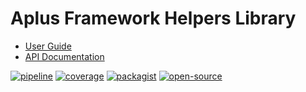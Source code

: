 # Aplus Framework Helpers Library

- [User Guide](https://docs.aplus-framework.com/guides/libraries/helpers/index.html)
- [API Documentation](https://docs.aplus-framework.com/packages/helpers.html)

[![pipeline](https://gitlab.com/aplus-framework/libraries/helpers/badges/master/pipeline.svg)](https://gitlab.com/aplus-framework/libraries/helpers/-/pipelines?scope=branches)
[![coverage](https://gitlab.com/aplus-framework/libraries/helpers/badges/master/coverage.svg?job=test:php)](https://aplus-framework.gitlab.io/libraries/helpers/coverage/)
[![packagist](https://img.shields.io/packagist/v/aplus/helpers)](https://packagist.org/packages/aplus/helpers)
[![open-source](https://img.shields.io/badge/open--source-donate-magenta)](https://www.paypal.com/donate/?hosted_button_id=NGBNW5PY4VSJ4)
